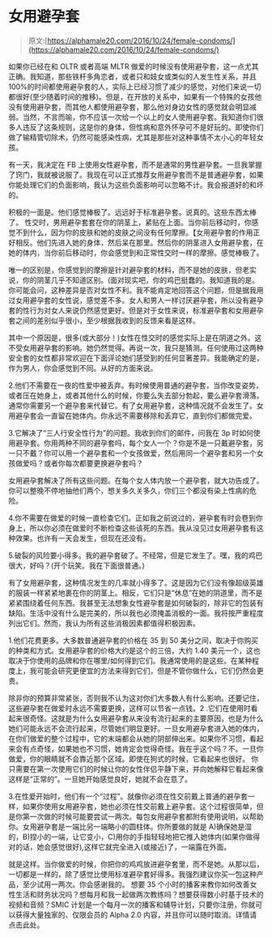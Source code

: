 # 女用避孕套

> 原文:[https://alphamale20.com/2016/10/24/female-condoms/](https://alphamale20.com/2016/10/24/female-condoms/)

如果你已经在和 OLTR 或者高端 MLTR 做爱的时候没有使用避孕套，这一点尤其正确。我知道，那些铁杆多角恋者，或者只和妓女或类似的人发生性关系，并且 100%的时间都使用避孕套的人，实际上已经习惯了减少的感觉，对他们来说一切都很好(至少随着时间的推移)。但是，在开放的关系中，如果有一个特殊的女孩他没有使用避孕套，而其他人都使用避孕套，那么他对身边女性的感觉就会明显减弱。当然，不言而喻，你不应该一次给一个以上的女人使用避孕套。我知道你们很多人违反了这条规则，这是你的身体，但性病和意外怀孕可不是好玩的。即使你们做了输精管切除术，仍然可能感染性病，尤其是那些对这种事情不太小心的年轻女孩。

有一天，我决定在 FB 上使用女性避孕套，而不是通常的男性避孕套。一旦我掌握了窍门，我就被说服了。我现在可以正式推荐女用避孕套而不是普通避孕套，如果你能处理它们的负面影响，我认为这些负面影响可以忽略不计。我会报道好的和坏的。

积极的一面是。他们感觉棒极了。远远好于标准避孕套。说真的。这些东西太棒了。
性交时，男用避孕套套在你的阴茎上，紧贴在上面。当你前后移动时，你感觉不到什么，因为你的皮肤和她的皮肤之间没有任何摩擦。【女用避孕套的作用正好相反。他们先进入她的身体，然后呆在那里。然后你的阴茎进入女用避孕套，在她的体内，当你前后移动时，你会感觉到和正常性交时一样的摩擦。感觉棒极了。

唯一的区别是，你感觉到的摩擦是针对避孕套的材料，而不是她的皮肤，但老实说，你的阴茎几乎不知道区别。(面对现实吧，你的鸡巴挺蠢的。我知道我的是。你可能会问，这种差异是否对女性不利。我不能肯定地回答这个问题，但是据我用过女用避孕套的女性说，感觉差不多。女人和男人一样讨厌避孕套，所以没有避孕套的性行为对女人来说仍然感觉更好。但是对于女性来说，标准避孕套和女用避孕套之间的差别似乎很小，至少根据我收到的反馈来看是这样。

其中一个原因是，很多(或大部分！)女性在性交时的感觉实际上是在阴道之外。这不受女用避孕套的影响。她仍然觉得。再说一次，我只是猜测。任何使用过这两种安全套的女性都非常欢迎在下面评论她们感受到的任何显著差异。我能确定的是，作为男人，你会感觉到不同。从好的方面来说。

2.他们不需要在一夜的性爱中被丢弃。有时候使用普通的避孕套，当你改变姿势，或者压在她身上，或者其他什么的时候，你要么失去部分勃起，要么避孕套滑落。通常你需要另一个避孕套来代替它。有了女用避孕套，这种情况就不会发生了。女用避孕套会一直留在她体内。你永远不需要移除和丢弃它，直到你们都做完爱。

3.它解决了“三人行安全性行为”的问题。我收到你们的邮件，问我在 3p 时如何使用避孕套。你用两种不同的避孕套吗，每个女人一个？你是不是一只戴避孕套，另一只不戴？你可以用一个避孕套和一个女孩做爱，然后用同一个避孕套和另一个女孩做爱吗？或者你每次都要更换避孕套吗？

女用避孕套解决了所有这些问题。在每个女人体内放一个避孕套，就大功告成了。你可以整晚不停地抽他们两个，想关多久关多久，你们三个都没有染上性病的危险。

4.你不需要在做爱的时候一直检查它们。正如我之前说过的，避孕套有时会卷到你身上，所以你必须在做爱时不断检查这些该死的东西。我从没见过女用避孕套有这种效果。也许有一天会发生，但现在还没有。

5.破裂的风险要小得多。我的避孕套破了。不经常，但是它发生了。嘿，我的鸡巴很大，好吗？(开个玩笑。我在下面很普通。)

有了女用避孕套，这种情况发生的几率就小得多了。这是因为它们没有像超级英雄的服装一样紧紧地裹在你的阴茎上。相反，它们只是“休息”在她的阴道里，而不是紧紧围绕着任何东西。我甚至无法想象女性避孕套是如何破裂的，除非它的包装有缺陷。生活中没有什么是完美的，所以我也必须掩盖消极的一面。我将按严重程度列出它们。然而，我认为所有这些消极因素都值得积极因素。

1.他们花费更多。大多数普通避孕套的价格在 35 到 50 美分之间，取决于你购买的种类和方式。女用避孕套的价格大约是这个的三倍，大约 1.40 美元一个，这也取决于你使用的品牌和你在哪里/如何得到它们。我通常使用的是这些。在某种程度上，我可能会研究更便宜的方法来得到它们，但是不管你做什么，它们仍然会更贵。

除非你的预算非常紧张，否则我不认为这对你们大多数人有什么影响。还要记住，这些避孕套在做爱时永远不需要更换，这样可以节省一点钱。2 .它们在使用时看起来很奇怪。这就是为什么女用避孕套从来没有流行起来的主要原因，也是为什么她们可能永远不会流行起来，尽管她们明显更好。一旦女用避孕套进入她的体内，在你们做爱的整个过程中，它的末端都会从她的阴部伸出来。如果你不习惯，看起来会有点奇怪，如果她也不习惯，她肯定会觉得奇怪。我在乎这个吗？不。一旦你做爱，你的眼睛就不会靠近那个区域。即使在狗式的时候，它看起来也很好。
你只需要在第一次使用它们的时候让你的女性伴侣平静下来，并向她解释它看起来像这样是“正常的”。一旦她开始感觉良好，她就不会在意了。

3.在性爱开始时，他们有一个“过程”。就像你必须在性交前戴上普通的避孕套一样，如果你使用女用避孕套，她也必须在性交前戴上避孕套。这个过程很简单，但是你第一次做的时候可能要尝试一两次。每包女用避孕套都附有使用说明，以帮助你。女用避孕套是一端比另一端略小的圆柱体。你所要做的就是 A)确保她是湿的，B)捏小的一端，让它变小，C)用你的手指轻轻地把它推入她体内(如果你做得对的话，她会感觉很好),这样它就完全进入(或接近)了，一端露在外面。

就是这样。当你做爱的时候，你把你的鸡鸡放进避孕套里，而不是她。从那以后，一切都是一样的，除了感觉比使用标准避孕套好得多。我强烈建议你买一包这种产品，至少试用一两次。你会感谢我的。
想要 35 个小时的播客来教你如何改善女性生活和财务状况吗？想每月和我一起做两次教练吗？想要获得数小时基于技术的视频和音频？SMIC 计划是一个每月一次的播客和辅导计划，只要你注册，你就可以获得大量独家的、仅限会员的 Alpha 2.0 内容，并且你可以随时取消。详情请点击此处。